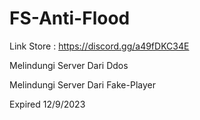 # FS-Anti-Flood
Link Store : https://discord.gg/a49fDKC34E

Melindungi Server Dari Ddos

Melindungi Server Dari Fake-Player

Expired 12/9/2023
